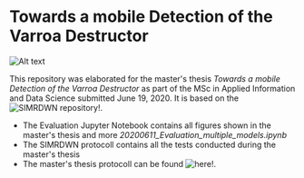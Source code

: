 # Towards a mobile Detection of the Varroa Destructor #


![Alt text](/results/__examples/Varrao_yolt2_832.jpg?raw=true "")



This repository was elaborated for the master's thesis *Towards a mobile Detection of the Varroa Destructor* as part of the MSc in Applied Information and Data Science submitted June 19, 2020. It is based on the ![SIMRDWN repository!](https://github.com/avanetten/simrdwn).

- The Evaluation Jupyter Notebook contains all figures shown in the master's thesis and more *20200611_Evaluation_multiple_models.ipynb*
- The SIMRDWN protocoll contains all the tests conducted during the master's thesis
- The master's thesis protocoll can be found ![here!](https://docs.google.com/spreadsheets/d/1NhlGIajVtLvL9PySZ6wev_GOEyXtCpmQAyen9tnO338/edit?usp=sharing).


